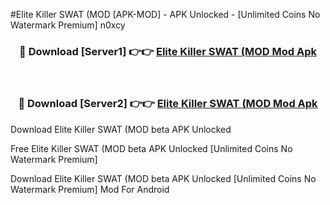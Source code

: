 #Elite Killer SWAT (MOD [APK-MOD] - APK Unlocked - [Unlimited Coins No Watermark Premium] n0xcy



<div align="center">

<h3>🔴 Download [Server1] 👉👉 <a href="https://momento.my/?title=Elite_Killer_SWAT_(MOD">Elite Killer SWAT (MOD Mod Apk</a></h3><br>

<h3>🔴 Download [Server2] 👉👉 <a href="https://momento.my/?title=Elite_Killer_SWAT_(MOD">Elite Killer SWAT (MOD Mod Apk</a></h3>
</div>



Download Elite Killer SWAT (MOD beta APK Unlocked

Free Elite Killer SWAT (MOD beta APK Unlocked [Unlimited Coins No Watermark Premium]

Download Elite Killer SWAT (MOD beta APK Unlocked [Unlimited Coins No Watermark Premium] Mod For Android
